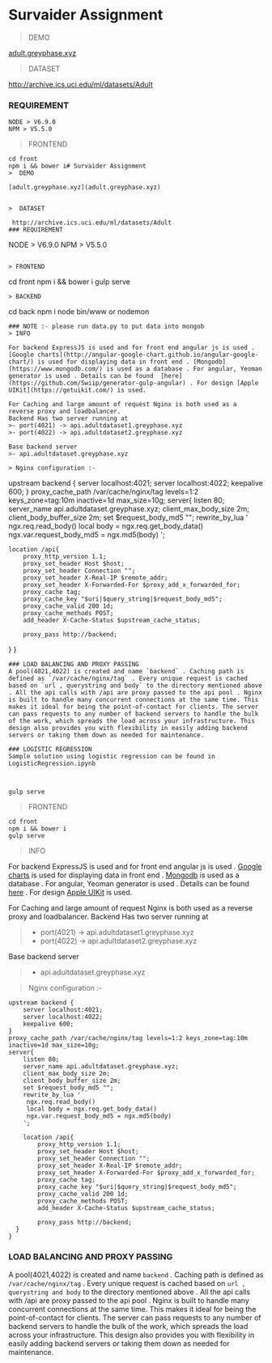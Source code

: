 # Survaider Assignment
>  DEMO

[adult.greyphase.xyz](adult.greyphase.xyz)


>  DATASET

 http://archive.ics.uci.edu/ml/datasets/Adult
### REQUIREMENT
```
NODE > V6.9.0
NPM > V5.5.0
```

> FRONTEND

```
cd front
npm i && bower i# Survaider Assignment
>  DEMO

[adult.greyphase.xyz](adult.greyphase.xyz)


>  DATASET

 http://archive.ics.uci.edu/ml/datasets/Adult
### REQUIREMENT
```
NODE > V6.9.0
NPM > V5.5.0
```

> FRONTEND

```
cd front
npm i && bower i
gulp serve
```
> BACKEND

```
cd back
npm i
node bin/www or nodemon
```
### NOTE :- please run data.py to put data into mongob
> INFO

For backend ExpressJS is used and for front end angular js is used . [Google charts](http://angular-google-chart.github.io/angular-google-chart/) is used for displaying data in front end . [Mongodb](https://www.mongodb.com/) is used as a database . For angular, Yeoman generator is used . Details can be found  [here](https://github.com/Swiip/generator-gulp-angular) . For design [Apple UIKit](https://getuikit.com/) is used.

For Caching and large amount of request Nginx is both used as a reverse proxy and loadbalancer.
Backend Has two server running at
>- port(4021) -> api.adultdataset1.greyphase.xyz
>- port(4022) -> api.adultdataset2.greyphase.xyz

Base backend server
>- api.adultdataset.greyphase.xyz

> Nginx configuration :-
```
upstream backend {
    server localhost:4021;
    server localhost:4022;
    keepalive 600;
}
proxy_cache_path /var/cache/nginx/tag levels=1:2 keys_zone=tag:10m inactive=1d max_size=10g;
server{
    listen 80;
    server_name api.adultdataset.greyphase.xyz;
    client_max_body_size 2m;
    client_body_buffer_size 2m;
    set $request_body_md5 "";
    rewrite_by_lua '
     ngx.req.read_body()
     local body = ngx.req.get_body_data()
     ngx.var.request_body_md5 = ngx.md5(body)
    ';

    location /api{
        proxy_http_version 1.1;
        proxy_set_header Host $host;
        proxy_set_header Connection "";
        proxy_set_header X-Real-IP $remote_addr;
        proxy_set_header X-Forwarded-For $proxy_add_x_forwarded_for;
        proxy_cache tag;
        proxy_cache_key "$uri|$query_string|$request_body_md5";
        proxy_cache_valid 200 1d;
        proxy_cache_methods POST;
        add_header X-Cache-Status $upstream_cache_status;

        proxy_pass http://backend;
  }
}
```
### LOAD BALANCING AND PROXY PASSING
A pool(4021,4022) is created and name `backend` . Caching path is defined as `/var/cache/nginx/tag` . Every unique request is cached based on `url , querystring and body` to the directory mentioned above . All the api calls with /api are proxy passed to the api pool . Nginx is built to handle many concurrent connections at the same time. This makes it ideal for being the point-of-contact for clients. The server can pass requests to any number of backend servers to handle the bulk of the work, which spreads the load across your infrastructure. This design also provides you with flexibility in easily adding backend servers or taking them down as needed for maintenance.

### LOGISTIC REGRESSION
Sample solution using logistic regression can be found in LogisticRegression.ipynb



gulp serve
```
> FRONTEND

```
cd front
npm i && bower i
gulp serve
```
> INFO

For backend ExpressJS is used and for front end angular js is used . [Google charts](http://angular-google-chart.github.io/angular-google-chart/) is used for displaying data in front end . [Mongodb](https://www.mongodb.com/) is used as a database . For angular, Yeoman generator is used . Details can be found  [here](https://github.com/Swiip/generator-gulp-angular) . For design [Apple UIKit](https://getuikit.com/) is used.

For Caching and large amount of request Nginx is both used as a reverse proxy and loadbalancer.
Backend Has two server running at
>- port(4021) -> api.adultdataset1.greyphase.xyz
>- port(4022) -> api.adultdataset2.greyphase.xyz

Base backend server
>- api.adultdataset.greyphase.xyz

> Nginx configuration :-
```
upstream backend {
    server localhost:4021;
    server localhost:4022;
    keepalive 600;
}
proxy_cache_path /var/cache/nginx/tag levels=1:2 keys_zone=tag:10m inactive=1d max_size=10g;
server{
    listen 80;
    server_name api.adultdataset.greyphase.xyz;
    client_max_body_size 2m;
    client_body_buffer_size 2m;
    set $request_body_md5 "";
    rewrite_by_lua '
     ngx.req.read_body()
     local body = ngx.req.get_body_data()
     ngx.var.request_body_md5 = ngx.md5(body)
    ';

    location /api{
        proxy_http_version 1.1;
        proxy_set_header Host $host;
        proxy_set_header Connection "";
        proxy_set_header X-Real-IP $remote_addr;
        proxy_set_header X-Forwarded-For $proxy_add_x_forwarded_for;
        proxy_cache tag;
        proxy_cache_key "$uri|$query_string|$request_body_md5";
        proxy_cache_valid 200 1d;
        proxy_cache_methods POST;
        add_header X-Cache-Status $upstream_cache_status;

        proxy_pass http://backend;
  }
}
```
### LOAD BALANCING AND PROXY PASSING
A pool(4021,4022) is created and name `backend` . Caching path is defined as `/var/cache/nginx/tag` . Every unique request is cached based on `url , querystring and body` to the directory mentioned above . All the api calls with /api are proxy passed to the api pool . Nginx is built to handle many concurrent connections at the same time. This makes it ideal for being the point-of-contact for clients. The server can pass requests to any number of backend servers to handle the bulk of the work, which spreads the load across your infrastructure. This design also provides you with flexibility in easily adding backend servers or taking them down as needed for maintenance.
